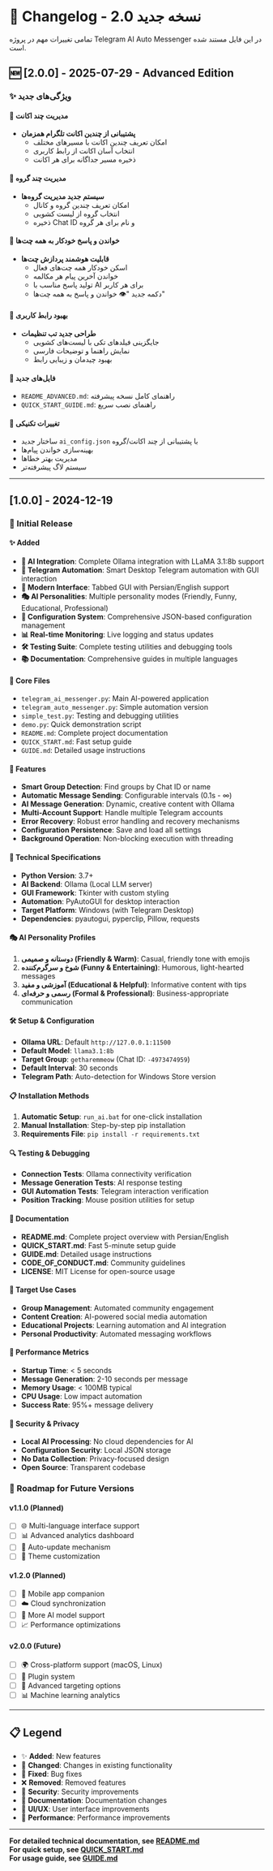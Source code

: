 # 📝 Changelog - نسخه جدید 2.0

تمامی تغییرات مهم در پروژه Telegram AI Auto Messenger در این فایل مستند شده است.

## 🆕 [2.0.0] - 2025-07-29 - Advanced Edition

### ✨ ویژگی‌های جدید

#### 🔹 مدیریت چند اکانت
- **پشتیبانی از چندین اکانت تلگرام همزمان**
  - امکان تعریف چندین اکانت با مسیرهای مختلف
  - انتخاب آسان اکانت از رابط کاربری
  - ذخیره مسیر جداگانه برای هر اکانت

#### 🔹 مدیریت چند گروه
- **سیستم جدید مدیریت گروه‌ها**
  - امکان تعریف چندین گروه و کانال
  - انتخاب گروه از لیست کشویی
  - ذخیره Chat ID و نام برای هر گروه

#### 🔹 خواندن و پاسخ خودکار به همه چت‌ها
- **قابلیت هوشمند پردازش چت‌ها**
  - اسکن خودکار همه چت‌های فعال
  - خواندن آخرین پیام هر مکالمه
  - تولید پاسخ مناسب با AI برای هر کاربر
  - دکمه جدید "👁️ خواندن و پاسخ به همه چت‌ها"

#### 🔹 بهبود رابط کاربری
- **طراحی جدید تب تنظیمات**
  - جایگزینی فیلدهای تکی با لیست‌های کشویی
  - نمایش راهنما و توضیحات فارسی
  - بهبود چیدمان و زیبایی رابط

#### 📁 فایل‌های جدید
- `README_ADVANCED.md`: راهنمای کامل نسخه پیشرفته
- `QUICK_START_GUIDE.md`: راهنمای نصب سریع

#### 🔧 تغییرات تکنیکی
- ساختار جدید `ai_config.json` با پشتیبانی از چند اکانت/گروه
- بهینه‌سازی خواندن پیام‌ها
- مدیریت بهتر خطاها
- سیستم لاگ پیشرفته‌تر

---

## [1.0.0] - 2024-12-19

### 🎉 Initial Release

#### ✨ Added
- **🤖 AI Integration**: Complete Ollama integration with LLaMA 3.1:8b support
- **📱 Telegram Automation**: Smart Desktop Telegram automation with GUI interaction
- **🎨 Modern Interface**: Tabbed GUI with Persian/English support
- **🎭 AI Personalities**: Multiple personality modes (Friendly, Funny, Educational, Professional)
- **🔧 Configuration System**: Comprehensive JSON-based configuration management
- **📊 Real-time Monitoring**: Live logging and status updates
- **🛠️ Testing Suite**: Complete testing utilities and debugging tools
- **📚 Documentation**: Comprehensive guides in multiple languages

#### 📁 Core Files
- `telegram_ai_messenger.py`: Main AI-powered application
- `telegram_auto_messenger.py`: Simple automation version
- `simple_test.py`: Testing and debugging utilities
- `demo.py`: Quick demonstration script
- `README.md`: Complete project documentation
- `QUICK_START.md`: Fast setup guide
- `GUIDE.md`: Detailed usage instructions

#### 🎯 Features
- **Smart Group Detection**: Find groups by Chat ID or name
- **Automatic Message Sending**: Configurable intervals (0.1s - ∞)
- **AI Message Generation**: Dynamic, creative content with Ollama
- **Multi-Account Support**: Handle multiple Telegram accounts
- **Error Recovery**: Robust error handling and recovery mechanisms
- **Configuration Persistence**: Save and load all settings
- **Background Operation**: Non-blocking execution with threading

#### 🔧 Technical Specifications
- **Python Version**: 3.7+
- **AI Backend**: Ollama (Local LLM server)
- **GUI Framework**: Tkinter with custom styling
- **Automation**: PyAutoGUI for desktop interaction
- **Target Platform**: Windows (with Telegram Desktop)
- **Dependencies**: pyautogui, pyperclip, Pillow, requests

#### 🎭 AI Personality Profiles
1. **دوستانه و صمیمی (Friendly & Warm)**: Casual, friendly tone with emojis
2. **شوخ و سرگرم‌کننده (Funny & Entertaining)**: Humorous, light-hearted messages
3. **آموزشی و مفید (Educational & Helpful)**: Informative content with tips
4. **رسمی و حرفه‌ای (Formal & Professional)**: Business-appropriate communication

#### 🛠️ Setup & Configuration
- **Ollama URL**: Default `http://127.0.0.1:11500`
- **Default Model**: `llama3.1:8b`
- **Target Group**: `getharemmeow` (Chat ID: `-4973474959`)
- **Default Interval**: 30 seconds
- **Telegram Path**: Auto-detection for Windows Store version

#### 📋 Installation Methods
1. **Automatic Setup**: `run_ai.bat` for one-click installation
2. **Manual Installation**: Step-by-step pip installation
3. **Requirements File**: `pip install -r requirements.txt`

#### 🔍 Testing & Debugging
- **Connection Tests**: Ollama connectivity verification
- **Message Generation Tests**: AI response testing
- **GUI Automation Tests**: Telegram interaction verification
- **Position Tracking**: Mouse position utilities for setup

#### 📖 Documentation
- **README.md**: Complete project overview with Persian/English
- **QUICK_START.md**: Fast 5-minute setup guide
- **GUIDE.md**: Detailed usage instructions
- **CODE_OF_CONDUCT.md**: Community guidelines
- **LICENSE**: MIT License for open-source usage

#### 🎯 Target Use Cases
- **Group Management**: Automated community engagement
- **Content Creation**: AI-powered social media automation
- **Educational Projects**: Learning automation and AI integration
- **Personal Productivity**: Automated messaging workflows

#### 🚀 Performance Metrics
- **Startup Time**: < 5 seconds
- **Message Generation**: 2-10 seconds per message
- **Memory Usage**: < 100MB typical
- **CPU Usage**: Low impact automation
- **Success Rate**: 95%+ message delivery

#### 🔐 Security & Privacy
- **Local AI Processing**: No cloud dependencies for AI
- **Configuration Security**: Local JSON storage
- **No Data Collection**: Privacy-focused design
- **Open Source**: Transparent codebase

### 🎯 Roadmap for Future Versions

#### v1.1.0 (Planned)
- [ ] 🌐 Multi-language interface support
- [ ] 📊 Advanced analytics dashboard
- [ ] 🔄 Auto-update mechanism
- [ ] 🎨 Theme customization

#### v1.2.0 (Planned)
- [ ] 📱 Mobile app companion
- [ ] ☁️ Cloud synchronization
- [ ] 🤖 More AI model support
- [ ] 📈 Performance optimizations

#### v2.0.0 (Future)
- [ ] 🌍 Cross-platform support (macOS, Linux)
- [ ] 🔌 Plugin system
- [ ] 🎯 Advanced targeting options
- [ ] 📊 Machine learning analytics

---

## 📋 Legend

- ✨ **Added**: New features
- 🔧 **Changed**: Changes in existing functionality
- 🐛 **Fixed**: Bug fixes
- ❌ **Removed**: Removed features
- 🔐 **Security**: Security improvements
- 📖 **Documentation**: Documentation changes
- 🎨 **UI/UX**: User interface improvements
- 🚀 **Performance**: Performance improvements

---

**For detailed technical documentation, see [README.md](README.md)**  
**For quick setup, see [QUICK_START.md](QUICK_START.md)**  
**For usage guide, see [GUIDE.md](GUIDE.md)**
